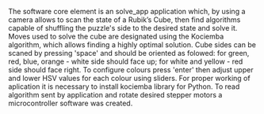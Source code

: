 The software core element is an solve_app application which, by using a camera allows to scan the state of a Rubik’s Cube, then find algorithms capable of shuffling the puzzle's side to the desired state and solve it. Moves used to solve the cube are designated using the Kociemba algorithm, which allows finding a highly optimal solution. Cube sides can be scaned by pressing 'space' and should be oriented as folowed: for green, red, blue, orange - white side should face up; for white and yellow - red side should face right. To configure colours press 'enter' then adjust upper and lower HSV values for each colour using sliders. For proper working of aplication it is necessary to install kociemba library for Python. 
To read algorithm sent by application and rotate desired stepper motors a microcontroller software was created.
